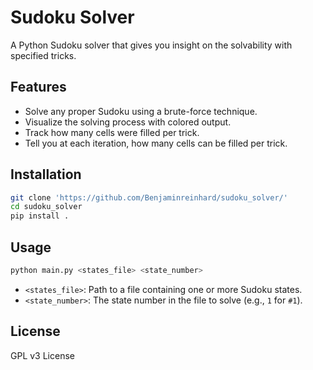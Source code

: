 # Sudoku Solver

A Python Sudoku solver that gives you insight on the solvability with specified tricks.

## Features

* Solve any proper Sudoku using a brute-force technique.
* Visualize the solving process with colored output.
* Track how many cells were filled per trick.
* Tell you at each iteration, how many cells can be filled per trick.

## Installation

```bash
git clone 'https://github.com/Benjaminreinhard/sudoku_solver/'
cd sudoku_solver
pip install .
```

## Usage

```bash
python main.py <states_file> <state_number>
```

* `<states_file>`: Path to a file containing one or more Sudoku states.
* `<state_number>`: The state number in the file to solve (e.g., `1` for `#1`).

## License

GPL v3 License
